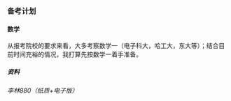 ### 备考计划

#### 数学

从报考院校的要求来看，大多考察数学一（电子科大，哈工大，东大等）；结合目前时间充裕的情况，我打算先按数学一着手准备。

##### 资料

###### 李林880（纸质+电子版）
